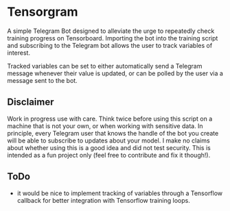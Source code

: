 # Tensorgram

A simple Telegram Bot designed to alleviate the urge to repeatedly check training progress on Tensorboard.
Importing the bot into the training script and subscribing to the Telegram bot allows the user to track variables of interest.

Tracked variables can be set to either automatically send a Telegram message whenever their value is updated, or can be polled by the user via a message sent to the bot.

## Disclaimer

Work in progress use with care. Think twice before using this script on a machine that is not your own, or when working with sensitive data.
In principle, every Telegram user that knows the handle of the bot you create will be able to subscribe to updates about your model.
I make no claims about whether using this is a good idea and did not test security. This is intended as a fun project only (feel free to contribute and fix it though!).

## ToDo

- it would be nice to implement tracking of variables through a Tensorflow callback for better integration with Tensorflow training loops.
